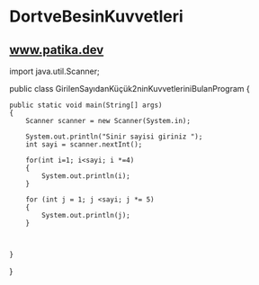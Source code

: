 # DortveBesinKuvvetleri
www.patika.dev
-----------------------


import java.util.Scanner;

public class GirilenSayıdanKüçük2ninKuvvetleriniBulanProgram 
{

	public static void main(String[] args) 
	{
		Scanner scanner = new Scanner(System.in);
		
		System.out.println("Sinir sayisi giriniz ");
		int sayi = scanner.nextInt();
		
		for(int i=1; i<sayi; i *=4)
		{
			System.out.println(i);
		}
		
		for (int j = 1; j <sayi; j *= 5) 
		{
            System.out.println(j);
		}



	}
}
